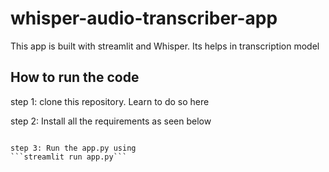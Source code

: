 # whisper-audio-transcriber-app
This app is built with streamlit and Whisper. Its helps in transcription model

## How to run the code 

step 1: clone this repository. Learn to do so here 

step 2: Install all the requirements as seen below

``` pip install -r requirements'''

step 3: Run the app.py using
```streamlit run app.py```
